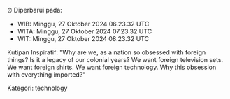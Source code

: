 ⏰ Diperbarui pada:
- WIB: Minggu, 27 Oktober 2024 06.23.32 UTC
- WITA: Minggu, 27 Oktober 2024 07.23.32 UTC
- WIT: Minggu, 27 Oktober 2024 08.23.32 UTC

Kutipan Inspiratif:
"Why are we, as a nation so obsessed with foreign things? Is it a legacy of our colonial years? We want foreign television sets. We want foreign shirts. We want foreign technology. Why this obsession with everything imported?"


Kategori: technology

